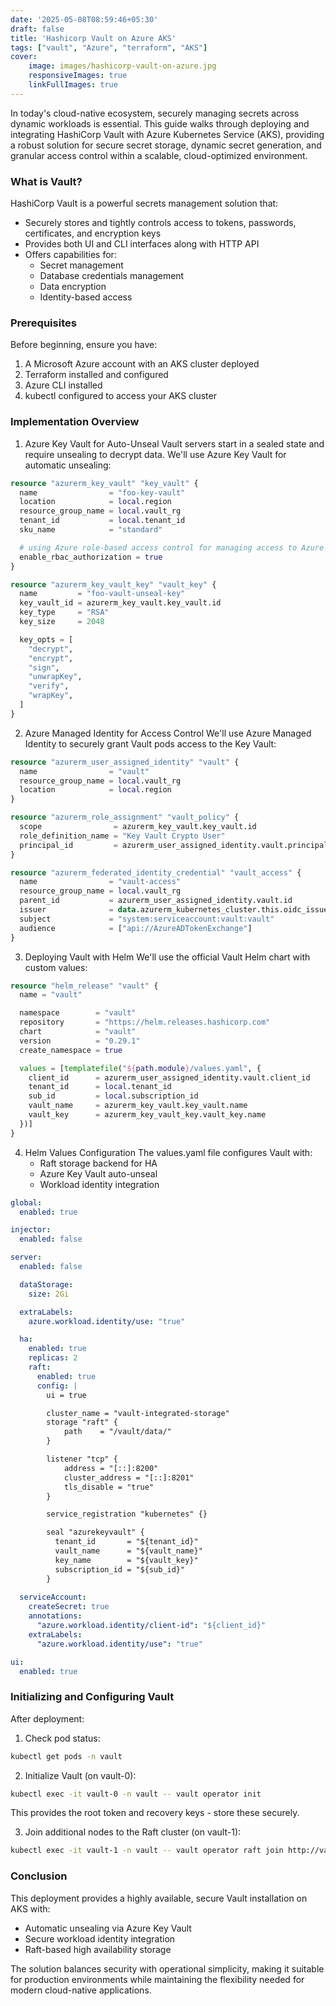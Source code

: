 ```yaml
---
date: '2025-05-08T08:59:46+05:30'
draft: false
title: 'Hashicorp Vault on Azure AKS'
tags: ["vault", "Azure", "terraform", "AKS"]
cover: 
    image: images/hashicorp-vault-on-azure.jpg
    responsiveImages: true
    linkFullImages: true
---
```



In today's cloud-native ecosystem, securely managing secrets across dynamic workloads is essential. This guide walks through deploying and integrating HashiCorp Vault with Azure Kubernetes Service (AKS), providing a robust solution for secure secret storage, dynamic secret generation, and granular access control within a scalable, cloud-optimized environment.

### What is Vault?
HashiCorp Vault is a powerful secrets management solution that:
- Securely stores and tightly controls access to tokens, passwords, certificates, and encryption keys
- Provides both UI and CLI interfaces along with HTTP API
- Offers capabilities for:
    - Secret management
    - Database credentials management
    - Data encryption
    - Identity-based access

### Prerequisites
Before beginning, ensure you have:
1. A Microsoft Azure account with an AKS cluster deployed
2. Terraform installed and configured
3. Azure CLI installed
4. kubectl configured to access your AKS cluster

### Implementation Overview

1.  Azure Key Vault for Auto-Unseal
Vault servers start in a sealed state and require unsealing to decrypt data. We'll use Azure Key Vault for automatic unsealing:
```tf
resource "azurerm_key_vault" "key_vault" {
  name                = "foo-key-vault"
  location            = local.region
  resource_group_name = local.vault_rg
  tenant_id           = local.tenant_id
  sku_name            = "standard"

  # using Azure role-based access control for managing access to Azure key vault
  enable_rbac_authorization = true
}

resource "azurerm_key_vault_key" "vault_key" {
  name         = "foo-vault-unseal-key"
  key_vault_id = azurerm_key_vault.key_vault.id
  key_type     = "RSA"
  key_size     = 2048

  key_opts = [
    "decrypt",
    "encrypt",
    "sign",
    "unwrapKey",
    "verify",
    "wrapKey",
  ]
}
```

2. Azure Managed Identity for Access Control
We'll use Azure Managed Identity to securely grant Vault pods access to the Key Vault:
```tf
resource "azurerm_user_assigned_identity" "vault" {
  name                = "vault"
  resource_group_name = local.vault_rg
  location            = local.region
}

resource "azurerm_role_assignment" "vault_policy" {
  scope                = azurerm_key_vault.key_vault.id
  role_definition_name = "Key Vault Crypto User"
  principal_id         = azurerm_user_assigned_identity.vault.principal_id
}

resource "azurerm_federated_identity_credential" "vault_access" {
  name                = "vault-access"
  resource_group_name = local.vault_rg
  parent_id           = azurerm_user_assigned_identity.vault.id
  issuer              = data.azurerm_kubernetes_cluster.this.oidc_issuer_url
  subject             = "system:serviceaccount:vault:vault"
  audience            = ["api://AzureADTokenExchange"]
}
```

3. Deploying Vault with Helm
We'll use the official Vault Helm chart with custom values:
```tf
resource "helm_release" "vault" {
  name = "vault"

  namespace        = "vault"
  repository       = "https://helm.releases.hashicorp.com"
  chart            = "vault"
  version          = "0.29.1"
  create_namespace = true

  values = [templatefile("${path.module}/values.yaml", {
    client_id      = azurerm_user_assigned_identity.vault.client_id
    tenant_id      = local.tenant_id
    sub_id         = local.subscription_id
    vault_name     = azurerm_key_vault.key_vault.name
    vault_key      = azurerm_key_vault_key.vault_key.name
  })]
}
```
4. Helm Values Configuration
The values.yaml file configures Vault with:
    - Raft storage backend for HA
    - Azure Key Vault auto-unseal
    - Workload identity integration
```yaml
global:
  enabled: true

injector:
  enabled: false

server:
  enabled: false

  dataStorage:
    size: 2Gi

  extraLabels:
    azure.workload.identity/use: "true"

  ha:
    enabled: true
    replicas: 2
    raft:
      enabled: true
      config: |
        ui = true

        cluster_name = "vault-integrated-storage"
        storage "raft" {
            path    = "/vault/data/"
        }

        listener "tcp" {
            address = "[::]:8200"
            cluster_address = "[::]:8201"
            tls_disable = "true"
        }

        service_registration "kubernetes" {}

        seal "azurekeyvault" {
          tenant_id       = "${tenant_id}"
          vault_name      = "${vault_name}"
          key_name        = "${vault_key}"
          subscription_id = "${sub_id}"
        }
        
  serviceAccount:
    createSecret: true
    annotations:
      "azure.workload.identity/client-id": "${client_id}"
    extraLabels:
      "azure.workload.identity/use": "true"

ui:
  enabled: true
```

### Initializing and Configuring Vault
After deployment:
1. Check pod status:
```bash
kubectl get pods -n vault
```

2. Initialize Vault (on vault-0):
```bash
kubectl exec -it vault-0 -n vault -- vault operator init
```
This provides the root token and recovery keys - store these securely.

3. Join additional nodes to the Raft cluster (on vault-1):
```bash
kubectl exec -it vault-1 -n vault -- vault operator raft join http://vault-0.vault-internal:8200
```

### Conclusion
This deployment provides a highly available, secure Vault installation on AKS with:
- Automatic unsealing via Azure Key Vault
- Secure workload identity integration
- Raft-based high availability storage

The solution balances security with operational simplicity, making it suitable for production environments while maintaining the flexibility needed for modern cloud-native applications.